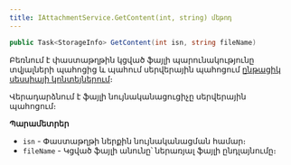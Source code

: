 ```yaml
---
title: IAttachmentService.GetContent(int, string) մեթոդ
---
```


```c#
public Task<StorageInfo> GetContent(int isn, string fileName)
```

Բեռնում է փաստաթղթին կցված ֆայլի պարունակությունը տվյալների պահոցից և պահում սերվերային պահոցում [ընթացիկ սեսսիայի կոնտեյներում](../IStorageService/Container.md)։ 

Վերադարձնում է ֆայլի նույնականացուցիչը սերվերային պահոցում։

**Պարամետրեր**

* `isn` - Փաստաթղթի ներքին նույնականացման համար։
* `fileName` - Կցված ֆայլի անունը՝ ներառյալ ֆայլի ընդլայնումը։